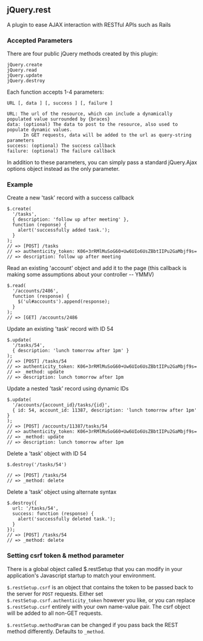 ## jQuery.rest ##

A plugin to ease AJAX interaction with RESTful APIs such as Rails

### Accepted Parameters ###

There are four public jQuery methods created by this plugin:

    jQuery.create
    jQuery.read
    jQuery.update
    jQuery.destroy

Each function accepts 1-4 parameters:

    URL [, data ] [, success ] [, failure ]

    URL: The url of the resource, which can include a dynamically populated value surrounded by {braces}
    data: (optional) The data to post to the resource, also used to populate dynamic values.
          In GET requests, data will be added to the url as query-string parameters
    success: (optional) The success callback
    failure: (optional) The failure callback

In addition to these parameters, you can simply pass a standard jQuery.Ajax options object instead as the only parameter.

### Example ###

Create a new 'task' record with a success callback

    $.create(
      '/tasks',
      { description: 'follow up after meeting' },
      function (reponse) {
        alert('successfully added task.');
      }
    );
    // => [POST] /tasks
    // => authenticity_token: K06+3rRMlMuSoG60+Uw6UIo6UsZBbtIIPu2GaMbjf9s=
    // => description: follow up after meeting
    
Read an existing 'account' object and add it to the page (this callback is making some assumptions about your controller -- YMMV)

    $.read(
      '/accounts/2486',
      function (response) {
        $('ul#accounts').append(response);
      }
    );    
    // => [GET] /accounts/2486

Update an existing 'task' record with ID 54

    $.update(
      '/tasks/54',
      { description: 'lunch tomorrow after 1pm' }
    );    
    // => [POST] /tasks/54
    // => authenticity_token: K06+3rRMlMuSoG60+Uw6UIo6UsZBbtIIPu2GaMbjf9s=
    // => _method: update
    // => description: lunch tomorrow after 1pm

Update a nested 'task' record using dynamic IDs

    $.update(
      '/accounts/{account_id}/tasks/{id}',
      { id: 54, account_id: 11387, description: 'lunch tomorrow after 1pm' }
    );    
    // => [POST] /accounts/11387/tasks/54
    // => authenticity_token: K06+3rRMlMuSoG60+Uw6UIo6UsZBbtIIPu2GaMbjf9s=
    // => _method: update
    // => description: lunch tomorrow after 1pm

Delete a 'task' object with ID 54

    $.destroy('/tasks/54')
    
    // => [POST] /tasks/54
    // => _method: delete
    
Delete a 'task' object using alternate syntax

    $.destroy({
      url: '/tasks/54',
      success: function (response) {
        alert('successfully deleted task.');
      }
    });
    // => [POST] /tasks/54
    // => _method: delete

### Setting csrf token & method parameter ###

There is a global object called $.restSetup that you can modify in your application's Javascript startup to match your environment.

`$.restSetup.csrf` is an object that contains the token to be passed back to the server for `POST` requests. Either set `$.restSetup.csrf.authenticity_token`
however you like, or you can replace `$.restSetup.csrf` entirely with your own name-value pair. The csrf object will be added to all non-GET requests.

`$.restSetup.methodParam` can be changed if you pass back the REST method differently. Defaults to `_method`.